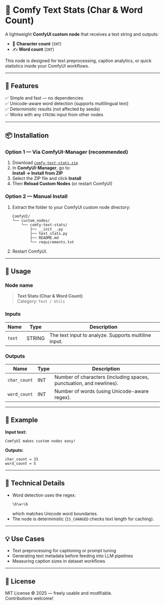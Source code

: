 # 🧩 Comfy Text Stats (Char & Word Count)

A lightweight **ComfyUI custom node** that receives a text string and outputs:

- 🧮 **Character count** (`INT`)
- ✍️ **Word count** (`INT`)

This node is designed for text preprocessing, caption analytics, or quick statistics inside your ComfyUI workflows.

---

## 🚀 Features

✅ Simple and fast — no dependencies  
✅ Unicode-aware word detection (supports multilingual text)  
✅ Deterministic results (not affected by seeds)  
✅ Works with any `STRING` input from other nodes  

---

## 📦 Installation

### **Option 1 — Via ComfyUI-Manager (recommended)**

1. Download [`comfy-text-stats.zip`](./comfy-text-stats.zip)  
2. In **ComfyUI-Manager**, go to:  
   **Install → Install from ZIP**
3. Select the ZIP file and click **Install**  
4. Then **Reload Custom Nodes** (or restart ComfyUI)

### **Option 2 — Manual Install**

1. Extract the folder to your ComfyUI custom node directory:
   ```
   ComfyUI/
   └── custom_nodes/
       └── comfy-text-stats/
           ├── __init__.py
           ├── text_stats.py
           ├── README.md
           └── requirements.txt
   ```
2. Restart ComfyUI.

---

## 🧠 Usage

### Node name
> **Text Stats (Char & Word Count)**  
Category: `Text / Utils`

### Inputs
| Name | Type | Description |
|------|------|--------------|
| `text` | STRING | The text input to analyze. Supports multiline input. |

### Outputs
| Name | Type | Description |
|------|------|--------------|
| `char_count` | INT | Number of characters (including spaces, punctuation, and newlines). |
| `word_count` | INT | Number of words (using Unicode-aware regex). |

---

## 🧪 Example

**Input text:**
```
ComfyUI makes custom nodes easy!
```

**Outputs:**
```
char_count = 33
word_count = 5
```

---

## 🔧 Technical Details

- Word detection uses the regex:  
  ```python
  \b\w+\b
  ```
  which matches Unicode word boundaries.
- The node is deterministic (`IS_CHANGED` checks text length for caching).

---

## 💡 Use Cases

- Text preprocessing for captioning or prompt tuning  
- Generating text metadata before feeding into LLM pipelines  
- Measuring caption sizes in dataset workflows  

---

## 📄 License

MIT License © 2025 — freely usable and modifiable.  
Contributions welcome!
